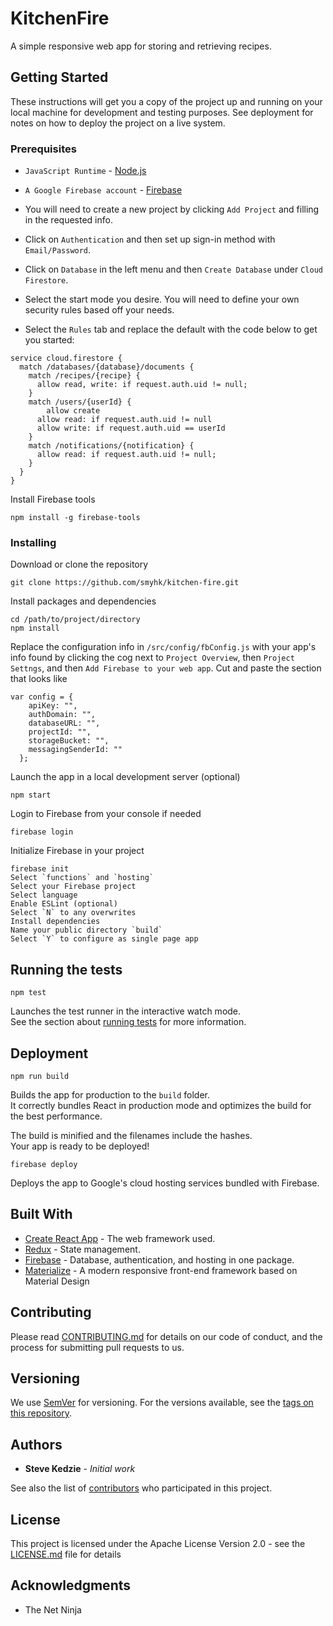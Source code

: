 # KitchenFire

A simple responsive web app for storing and retrieving recipes.

## Getting Started

These instructions will get you a copy of the project up and running on your local machine for development and testing purposes. See deployment for notes on how to deploy the project on a live system.

### Prerequisites

- `JavaScript Runtime` - [Node.js](https://nodejs.org/en/)

- `A Google Firebase account` - [Firebase](https://firebase.google.com)
- You will need to create a new project by clicking `Add Project` and filling in the requested info.
- Click on `Authentication` and then set up sign-in method with `Email/Password`.
- Click on `Database` in the left menu and then `Create Database` under `Cloud Firestore`.
- Select the start mode you desire. You will need to define your own security rules based off your needs.<br>
- Select the `Rules` tab and replace the default with the code below to get you started:

```
service cloud.firestore {
  match /databases/{database}/documents {
    match /recipes/{recipe} {
      allow read, write: if request.auth.uid != null;
    }
    match /users/{userId} {
    	allow create
      allow read: if request.auth.uid != null
      allow write: if request.auth.uid == userId
    }
    match /notifications/{notification} {
      allow read: if request.auth.uid != null;
    }
  }
}
```

Install Firebase tools

```
npm install -g firebase-tools
```

### Installing

Download or clone the repository

```
git clone https://github.com/smyhk/kitchen-fire.git
```

Install packages and dependencies

```
cd /path/to/project/directory
npm install
```

Replace the configuration info in `/src/config/fbConfig.js` with your app's info found by clicking the cog next to `Project Overview`, then `Project Settngs`, and then `Add Firebase to your web app`. Cut and paste the section that looks like

```
var config = {
    apiKey: "",
    authDomain: "",
    databaseURL: "",
    projectId: "",
    storageBucket: "",
    messagingSenderId: ""
  };
```

Launch the app in a local development server (optional)

```
npm start
```

Login to Firebase from your console if needed

```
firebase login
```

Initialize Firebase in your project

```
firebase init
Select `functions` and `hosting`
Select your Firebase project
Select language
Enable ESLint (optional)
Select `N` to any overwrites
Install dependencies
Name your public directory `build`
Select `Y` to configure as single page app
```

## Running the tests

```
npm test
```

Launches the test runner in the interactive watch mode.<br>
See the section about [running tests](https://facebook.github.io/create-react-app/docs/running-tests) for more information.

## Deployment

```
npm run build
```

Builds the app for production to the `build` folder.<br>
It correctly bundles React in production mode and optimizes the build for the best performance.

The build is minified and the filenames include the hashes.<br>
Your app is ready to be deployed!

```
firebase deploy
```

Deploys the app to Google's cloud hosting services bundled with Firebase.<br>

## Built With

- [Create React App](https://github.com/facebook/create-react-app) - The web framework used.
- [Redux](https://redux.js.org) - State management.
- [Firebase](https://firebase.google.com) - Database, authentication, and hosting in one package.
- [Materialize](https://materializecss.com) - A modern responsive front-end framework based on Material Design

## Contributing

Please read [CONTRIBUTING.md](https://github.com/smyhk/kitchen-fire) for details on our code of conduct, and the process for submitting pull requests to us.

## Versioning

We use [SemVer](http://semver.org/) for versioning. For the versions available, see the [tags on this repository](https://github.com/smyhk/kitchen-fire/releases).

## Authors

- **Steve Kedzie** - _Initial work_

See also the list of [contributors](https://github.com/smyhk/kitchen-fire/graphs/contributors) who participated in this project.

## License

This project is licensed under the Apache License Version 2.0 - see the [LICENSE.md](LICENSE.md) file for details

## Acknowledgments

- The Net Ninja
